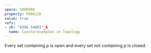 ```yaml
---
space: S000008
property: P000126
value: true
refs:
- zb: "0386.54001"_6
  name: Counterexamples in Topology
---
```


Every set containing $p$ is open and every set not containing $p$ is closed.
